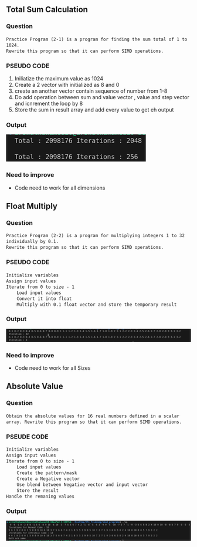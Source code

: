 ## Total Sum Calculation
### Question
```
Practice Program (2-1) is a program for finding the sum total of 1 to 1024.
Rewrite this program so that it can perform SIMD operations.
```
### PSEUDO CODE
1. Iniliatize the maximum value as 1024
1. Create a 2 vector with initialized as 8 and 0
1. create an another vector contain sequence of number from 1-8
1. Do add operation between sum and value vector , value and step vector and icnrement the loop by 8
1. Store the sum in result array and add every value to get eh output
### Output
![alt text](image-1.png)
### Need to improve
* Code need to work for all dimensions
## Float Multiply
### Question
```
Practice Program (2-2) is a program for multiplying integers 1 to 32 individually by 0.1.
Rewrite this program so that it can perform SIMD operations.
```
### PSEUDO CODE
```
Initialize variables
Assign input values
Iterate from 0 to size - 1
    Load input values
    Convert it into float
    Multiply with 0.1 float vector and store the temporary result
```
### Output
![alt text](image.png)
### Need to improve
* Code need to work for all Sizes
## Absolute Value
### Question
```
Obtain the absolute values for 16 real numbers defined in a scalar array. Rewrite this program so that it can perform SIMD operations.
```
### PSEUDE CODE
```
Initialize variables
Assign input values
Iterate from 0 to size - 1
    Load input values
    Create the pattern/mask
    Create a Negative vector
    Use blend between Negative vector and input vector
    Store the result
Handle the remaning values 
```
### Output
![alt text](image-2.png)